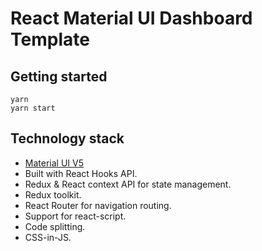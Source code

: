# React Material UI Dashboard Template

## Getting started

```
yarn
yarn start
```

## Technology stack

-   [Material UI V5](https://mui.com/core/)
-   Built with React Hooks API.
-   Redux & React context API for state management.
-   Redux toolkit.
-   React Router for navigation routing.
-   Support for react-script.
-   Code splitting.
-   CSS-in-JS.

